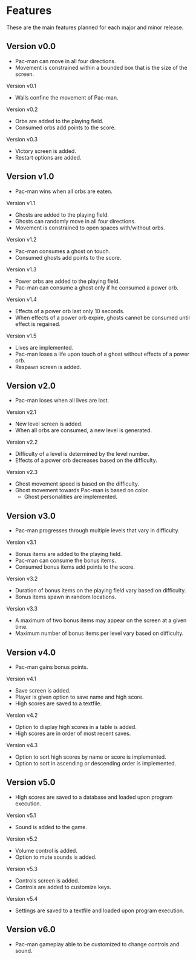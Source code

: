 Features
========

These are the main features planned for each major and minor release.

Version v0.0
------------

* Pac-man can move in all four directions.
* Movement is constrained within a bounded box that is the size of the screen.

Version v0.1  
* Walls confine the movement of Pac-man.

Version v0.2

* Orbs are added to the playing field.
* Consumed orbs add points to the score.

Version v0.3

* Victory screen is added.
* Restart options are added.

Version v1.0
------------

* Pac-man wins when all orbs are eaten.

Version v1.1

* Ghosts are added to the playing field.
* Ghosts can randomly move in all four directions.
* Movement is constrained to open spaces with/without orbs.

Version v1.2

* Pac-man consumes a ghost on touch.
* Consumed ghosts add points to the score.

Version v1.3

* Power orbs are added to the playing field.
* Pac-man can consume a ghost only if he consumed a power orb.

Version v1.4

* Effects of a power orb last only 10 seconds.
* When effects of a power orb expire, ghosts cannot be consumed until effect is regained.

Version v1.5

* Lives are implemented.
* Pac-man loses a life upon touch of a ghost without effects of a power orb.
* Respawn screen is added.

Version v2.0
------------

* Pac-man loses when all lives are lost.

Version v2.1

* New level screen is added.
* When all orbs are consumed, a new level is generated.

Version v2.2

* Difficulty of a level is determined by the level number.
* Effects of a power orb decreases based on the difficulty.

Version v2.3

* Ghost movement speed is based on the difficulty.
* Ghost movement towards Pac-man is based on color.
  * Ghost personalities are implemented.

Version v3.0
------------

* Pac-man progresses through multiple levels that vary in difficulty.

Version v3.1

* Bonus items are added to the playing field.
* Pac-man can consume the bonus items.
* Consumed bonus items add points to the score.

Version v3.2

* Duration of bonus items on the playing field vary based on difficulty.
* Bonus items spawn in random locations.

Version v3.3

* A maximum of two bonus items may appear on the screen at a given time.
* Maximum number of bonus items per level vary based on difficulty.

Version v4.0
------------

* Pac-man gains bonus points.

Version v4.1

* Save screen is added.
* Player is given option to save name and high score.
* High scores are saved to a textfile.

Version v4.2

* Option to display high scores in a table is added.
* High scores are in order of most recent saves.

Version v4.3

* Option to sort high scores by name or score is implemented.
* Option to sort in ascending or descending order is implemented.

Version v5.0
------------

* High scores are saved to a database and loaded upon program execution.

Version v5.1

* Sound is added to the game.

Version v5.2

* Volume control is added.
* Option to mute sounds is added.

Version v5.3

* Controls screen is added.
* Controls are added to customize keys.

Version v5.4

* Settings are saved to a textfile and loaded upon program execution.

Version v6.0
------------

* Pac-man gameplay able to be customized to change controls and sound.
